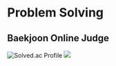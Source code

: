 # Problem Solving

## Baekjoon Online Judge

![Solved.ac Profile](http://mazassumnida.wtf/api/v2/generate_badge?boj=red6855) <img src="http://mazandi.herokuapp.com/api?handle=red6855&theme=dark"/>
